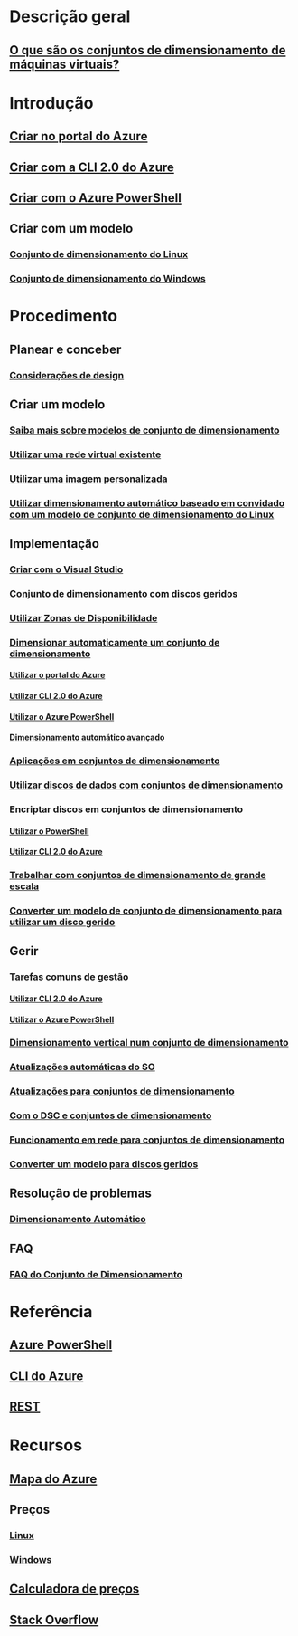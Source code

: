 # Descrição geral
## [O que são os conjuntos de dimensionamento de máquinas virtuais?](virtual-machine-scale-sets-overview.md)

# Introdução
## [Criar no portal do Azure](virtual-machine-scale-sets-create-portal.md)
## [Criar com a CLI 2.0 do Azure](virtual-machine-scale-sets-create-cli.md)
## [Criar com o Azure PowerShell](virtual-machine-scale-sets-create-powershell.md)
## Criar com um modelo
### [Conjunto de dimensionamento do Linux](virtual-machine-scale-sets-create-template-linux.md)
### [Conjunto de dimensionamento do Windows](virtual-machine-scale-sets-create-template-windows.md)

# Procedimento
## Planear e conceber
### [Considerações de design](virtual-machine-scale-sets-design-overview.md)

## Criar um modelo
### [Saiba mais sobre modelos de conjunto de dimensionamento](virtual-machine-scale-sets-mvss-start.md)
### [Utilizar uma rede virtual existente](virtual-machine-scale-sets-mvss-existing-vnet.md)
### [Utilizar uma imagem personalizada](virtual-machine-scale-sets-mvss-custom-image.md)
### [Utilizar dimensionamento automático baseado em convidado com um modelo de conjunto de dimensionamento do Linux](virtual-machine-scale-sets-mvss-guest-based-autoscale-linux.md)

## Implementação
### [Criar com o Visual Studio](virtual-machine-scale-sets-vs-create.md)
### [Conjunto de dimensionamento com discos geridos](virtual-machine-scale-sets-managed-disks.md)
### [Utilizar Zonas de Disponibilidade](virtual-machine-scale-sets-use-availability-zones.md)
### [Dimensionar automaticamente um conjunto de dimensionamento](virtual-machine-scale-sets-autoscale-overview.md)
#### [Utilizar o portal do Azure](virtual-machine-scale-sets-autoscale-portal.md)
#### [Utilizar CLI 2.0 do Azure](virtual-machine-scale-sets-autoscale-cli.md)
#### [Utilizar o Azure PowerShell](virtual-machine-scale-sets-autoscale-powershell.md)
#### [Dimensionamento automático avançado](../monitoring-and-diagnostics/insights-advanced-autoscale-virtual-machine-scale-sets.md)
### [Aplicações em conjuntos de dimensionamento](virtual-machine-scale-sets-deploy-app.md)
### [Utilizar discos de dados com conjuntos de dimensionamento](virtual-machine-scale-sets-attached-disks.md)
### Encriptar discos em conjuntos de dimensionamento
#### [Utilizar o PowerShell](virtual-machine-scale-sets-encrypt-disks-ps.md)
#### [Utilizar CLI 2.0 do Azure](virtual-machine-scale-sets-encrypt-disks-cli.md)
### [Trabalhar com conjuntos de dimensionamento de grande escala](virtual-machine-scale-sets-placement-groups.md)
### [Converter um modelo de conjunto de dimensionamento para utilizar um disco gerido](virtual-machine-scale-sets-convert-template-to-md.md)

## Gerir
### Tarefas comuns de gestão
#### [Utilizar CLI 2.0 do Azure](virtual-machine-scale-sets-manage-cli.md)
#### [Utilizar o Azure PowerShell](virtual-machine-scale-sets-manage-powershell.md)
### [Dimensionamento vertical num conjunto de dimensionamento](virtual-machine-scale-sets-vertical-scale-reprovision.md)
### [Atualizações automáticas do SO](virtual-machine-scale-sets-automatic-upgrade.md)
### [Atualizações para conjuntos de dimensionamento](virtual-machine-scale-sets-upgrade-scale-set.md)
### [Com o DSC e conjuntos de dimensionamento](virtual-machine-scale-sets-dsc.md)
### [Funcionamento em rede para conjuntos de dimensionamento](virtual-machine-scale-sets-networking.md)
### [Converter um modelo para discos geridos](virtual-machine-scale-sets-convert-template-to-md.md)

## Resolução de problemas
### [Dimensionamento Automático](virtual-machine-scale-sets-troubleshoot.md)

## FAQ
### [FAQ do Conjunto de Dimensionamento](virtual-machine-scale-sets-faq.md)

# Referência
## [Azure PowerShell](/powershell/azure/overview)
## [CLI do Azure](../virtual-machines/azure-cli-arm-commands.md)
## [REST](/rest/api/virtualmachinescalesets/)

# Recursos
## [Mapa do Azure](https://azure.microsoft.com/roadmap/?category=compute)
## Preços 
### [Linux](https://azure.microsoft.com/pricing/details/virtual-machine-scale-sets/linux/)
### [Windows](https://azure.microsoft.com/pricing/details/virtual-machine-scale-sets/windows/)
## [Calculadora de preços](https://azure.microsoft.com/pricing/calculator/)
## [Stack Overflow](http://stackoverflow.com/questions/tagged/azure-vm-scale-set)

